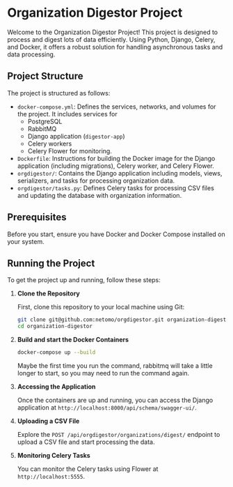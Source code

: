 # Organization Digestor Project

Welcome to the Organization Digestor Project!
This project is designed to process and digest lots of data efficiently.
Using Python, Django, Celery, and Docker,
it offers a robust solution for handling asynchronous tasks and data processing.

## Project Structure

The project is structured as follows:

- `docker-compose.yml`: Defines the services, networks, and volumes for the project. It includes services for 
  - PostgreSQL
  - RabbitMQ
  - Django application (`digestor-app`)
  - Celery workers
  - Celery Flower for monitoring.
- `Dockerfile`: Instructions for building the Docker image for the Django application (including migrations), Celery worker, and Celery Flower.
- `orgdigestor/`: Contains the Django application including models, views, serializers, and tasks for processing organization data.
- `orgdigestor/tasks.py`: Defines Celery tasks for processing CSV files and updating the database with organization information.

## Prerequisites

Before you start, ensure you have Docker and Docker Compose installed on your system.

## Running the Project

To get the project up and running, follow these steps:

1. **Clone the Repository**

   First, clone this repository to your local machine using Git:

   ```bash
   git clone git@github.com:netomo/orgdigestor.git organization-digestor
   cd organization-digestor
    ```
   
2. **Build and start the Docker Containers**

    ```bash
    docker-compose up --build
    ```
    Maybe the first time you run the command, rabbitmq will take a little longer to start, so you may need to run the command again.

3. **Accessing the Application**

    Once the containers are up and running, you can access the Django application at `http://localhost:8000/api/schema/swagger-ui/`.

4. **Uploading a CSV File**
    
    Explore the `POST /api/orgdigestor/organizations/digest/` endpoint to upload a CSV file and start processing the data.

5. **Monitoring Celery Tasks**
    
   You can monitor the Celery tasks using Flower at `http://localhost:5555`.
